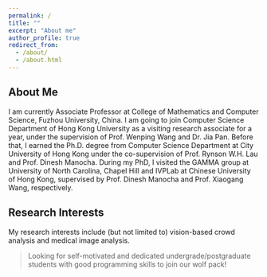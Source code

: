 ```yaml
---
permalink: /
title: ""
excerpt: "About me"
author_profile: true
redirect_from: 
  - /about/
  - /about.html
---
```



About Me
---
I am currently Associate Professor at College of Mathematics and Computer Science, Fuzhou University, China. I am going to join Computer Science Department of Hong Kong University as a visiting research associate for a year, under the supervision of Prof. Wenping Wang and Dr. Jia Pan. Before that, I earned the Ph.D. degree from Computer Science Department at City University of Hong Kong under the co-supervision of Prof. Rynson W.H. Lau and Prof. Dinesh Manocha. During my PhD, I visited the GAMMA group at University of North Carolina, Chapel Hill and IVPLab at Chinese University of Hong Kong, supervised by Prof. Dinesh Manocha and Prof. Xiaogang Wang, respectively.

Research Interests
---
My research interests include (but not limited to) vision-based crowd analysis and medical image analysis. 


> Looking for self-motivated and dedicated undergrade/postgraduate students with good programming skills to join our wolf pack!





